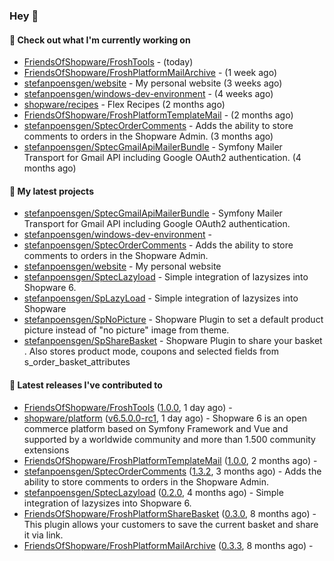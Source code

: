 ### Hey 👋

#### 👷 Check out what I'm currently working on

- [FriendsOfShopware/FroshTools](https://github.com/FriendsOfShopware/FroshTools) -  (today)
- [FriendsOfShopware/FroshPlatformMailArchive](https://github.com/FriendsOfShopware/FroshPlatformMailArchive) -  (1 week ago)
- [stefanpoensgen/website](https://github.com/stefanpoensgen/website) - My personal website (3 weeks ago)
- [stefanpoensgen/windows-dev-environment](https://github.com/stefanpoensgen/windows-dev-environment) -  (4 weeks ago)
- [shopware/recipes](https://github.com/shopware/recipes) - Flex Recipes (2 months ago)
- [FriendsOfShopware/FroshPlatformTemplateMail](https://github.com/FriendsOfShopware/FroshPlatformTemplateMail) -  (2 months ago)
- [stefanpoensgen/SptecOrderComments](https://github.com/stefanpoensgen/SptecOrderComments) - Adds the ability to store comments to orders in the Shopware Admin. (3 months ago)
- [stefanpoensgen/SptecGmailApiMailerBundle](https://github.com/stefanpoensgen/SptecGmailApiMailerBundle) - Symfony Mailer Transport for Gmail API including Google OAuth2 authentication. (4 months ago)

#### 🌱 My latest projects

- [stefanpoensgen/SptecGmailApiMailerBundle](https://github.com/stefanpoensgen/SptecGmailApiMailerBundle) - Symfony Mailer Transport for Gmail API including Google OAuth2 authentication.
- [stefanpoensgen/windows-dev-environment](https://github.com/stefanpoensgen/windows-dev-environment) - 
- [stefanpoensgen/SptecOrderComments](https://github.com/stefanpoensgen/SptecOrderComments) - Adds the ability to store comments to orders in the Shopware Admin.
- [stefanpoensgen/website](https://github.com/stefanpoensgen/website) - My personal website
- [stefanpoensgen/SptecLazyload](https://github.com/stefanpoensgen/SptecLazyload) - Simple integration of lazysizes into Shopware 6.
- [stefanpoensgen/SpLazyLoad](https://github.com/stefanpoensgen/SpLazyLoad) - Simple integration of lazysizes into Shopware
- [stefanpoensgen/SpNoPicture](https://github.com/stefanpoensgen/SpNoPicture) - Shopware Plugin to set a default product picture instead of &#34;no picture&#34; image from theme.
- [stefanpoensgen/SpShareBasket](https://github.com/stefanpoensgen/SpShareBasket) - Shopware Plugin to share your basket . Also stores product mode, coupons and selected fields from s_order_basket_attributes

#### 🔭 Latest releases I've contributed to

- [FriendsOfShopware/FroshTools](https://github.com/FriendsOfShopware/FroshTools) ([1.0.0](https://github.com/FriendsOfShopware/FroshTools/releases/tag/1.0.0), 1 day ago) - 
- [shopware/platform](https://github.com/shopware/platform) ([v6.5.0.0-rc1](https://github.com/shopware/platform/releases/tag/v6.5.0.0-rc1), 1 day ago) - Shopware 6 is an open commerce platform based on Symfony Framework and Vue and supported by a worldwide community and more than 1.500 community extensions
- [FriendsOfShopware/FroshPlatformTemplateMail](https://github.com/FriendsOfShopware/FroshPlatformTemplateMail) ([1.0.0](https://github.com/FriendsOfShopware/FroshPlatformTemplateMail/releases/tag/1.0.0), 2 months ago) - 
- [stefanpoensgen/SptecOrderComments](https://github.com/stefanpoensgen/SptecOrderComments) ([1.3.2](https://github.com/stefanpoensgen/SptecOrderComments/releases/tag/1.3.2), 3 months ago) - Adds the ability to store comments to orders in the Shopware Admin.
- [stefanpoensgen/SptecLazyload](https://github.com/stefanpoensgen/SptecLazyload) ([0.2.0](https://github.com/stefanpoensgen/SptecLazyload/releases/tag/0.2.0), 4 months ago) - Simple integration of lazysizes into Shopware 6.
- [FriendsOfShopware/FroshPlatformShareBasket](https://github.com/FriendsOfShopware/FroshPlatformShareBasket) ([0.3.0](https://github.com/FriendsOfShopware/FroshPlatformShareBasket/releases/tag/0.3.0), 8 months ago) - This plugin allows your customers to save the current basket and share it via link.
- [FriendsOfShopware/FroshPlatformMailArchive](https://github.com/FriendsOfShopware/FroshPlatformMailArchive) ([0.3.3](https://github.com/FriendsOfShopware/FroshPlatformMailArchive/releases/tag/0.3.3), 8 months ago) - 
